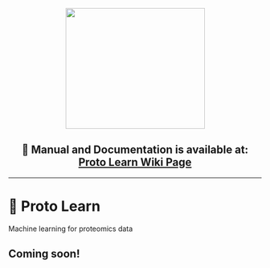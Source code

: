 <p align="center"> <img src="https://raw.githubusercontent.com/OmicEra/proto_learn/master/proto_learn.png?token=AL3BHZXRE2OMHRXFAWINQYS7C73W2" height="240" width="277" /> </p>
<h2 align="center"> 📰 Manual and Documentation is available at: <a href="https://github.com/OmicEra/proto_learn/wiki">Proto Learn Wiki Page </a> </h2>

---

# 🧬 Proto Learn
Machine learning for proteomics data

## Coming soon!
